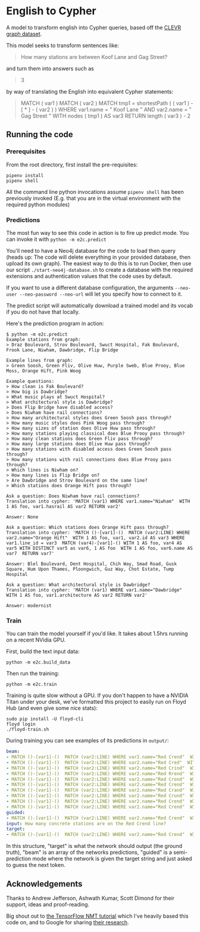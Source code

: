 # English to Cypher

A model to transform english into Cypher queries, based off the [CLEVR graph dataset](https://github.com/Octavian-ai/clevr-graph).

This model seeks to transform sentences like:

> How many stations are between Koof Lane and Gag Street?

and turn them into answers such as 

> 3

by way of translating the English into equivalent Cypher statements:

> MATCH ( var1 ) MATCH ( var2 ) MATCH tmp1 = shortestPath ( ( var1 ) - [ * ] - ( var2 ) ) WHERE var1.name = " Koof Lane " AND var2.name = " Gag Street " WITH nodes ( tmp1 ) AS var3 RETURN length ( var3 ) - 2


## Running the code

### Prerequisites

From the root directory, first install the pre-requisites:
```shell
pipenv install
pipenv shell
```

All the command line python invocations assume `pipenv shell` has been previously invoked (E.g. that you are in the virtual environment with the required python modules)


### Predictions

The most fun way to see this code in action is to fire up predict mode. You can invoke it with `python -m e2c.predict`

You'll need to have a Neo4j database for the code to load then query (heads up: The code will delete everything in your provided database, then upload its own graph). The easiest way to do this is to run Docker, then use our script `./start-neo4j-database.sh` to create a database with the required extensions and authentication values that the code uses by default.

If you want to use a different database configuration, the arguments `--neo-user --neo-password --neo-url` will let you specify how to connect to it.

The predict script will automatically download a trained model and its vocab if you do not have that locally.

Here's the prediction program in action:

```shell
$ python -m e2c.predict
Example stations from graph:
> Draz Boulevard, Strov Boulevard, Swuct Hospital, Fak Boulevard, Frook Lane, Niwham, Dawbridge, Flip Bridge

Example lines from graph:
> Green Soosh, Green Fliv, Olive Huw, Purple Sweb, Blue Prooy, Blue Moss, Orange Hift, Pink Woog

Example questions:
> How clean is Fak Boulevard?
> How big is Dawbridge?
> What music plays at Swuct Hospital?
> What architectural style is Dawbridge?
> Does Flip Bridge have disabled access?
> Does Niwham have rail connections?
> How many architectural styles does Green Soosh pass through?
> How many music styles does Pink Woog pass through?
> How many sizes of station does Olive Huw pass through?
> How many stations playing classical does Blue Prooy pass through?
> How many clean stations does Green Fliv pass through?
> How many large stations does Olive Huw pass through?
> How many stations with disabled access does Green Soosh pass through?
> How many stations with rail connections does Blue Prooy pass through?
> Which lines is Niwham on?
> How many lines is Flip Bridge on?
> Are Dawbridge and Strov Boulevard on the same line?
> Which stations does Orange Hift pass through?

Ask a question: Does Niwham have rail connections?
Translation into cypher: 'MATCH (var1) WHERE var1.name="Niwham"  WITH 1 AS foo, var1.hasrail AS var2 RETURN var2'

Answer: None

Ask a question: Which stations does Orange Hift pass through?
Translation into cypher: 'MATCH ()-[var1]-()  MATCH (var2:LINE) WHERE var2.name="Orange Hift"  WITH 1 AS foo, var1, var2.id AS var3 WHERE var1.line_id = var3  MATCH (var4)-[var1]-() WITH 1 AS foo, var4 AS var5 WITH DISTINCT var5 as var6, 1 AS foo  WITH 1 AS foo, var6.name AS var7  RETURN var7'

Answer: Blel Boulevard, Dent Hospital, Chih Way, Smad Road, Gusk Square, Hum Upon Thames, Ploongwich, Guz Way, Chot Estate, Tump Hospital

Ask a question: What architectural style is Dawbridge?
Translation into cypher: 'MATCH (var1) WHERE var1.name="Dawbridge"  WITH 1 AS foo, var1.architecture AS var2 RETURN var2'

Answer: modernist
```



### Train

You can train the model yourself if you'd like. It takes about 1.5hrs running on a recent NVidia GPU.

First, build the text input data:
```shell
python -m e2c.build_data
```
Then run the training:
```shell
python -m e2c.train
```

Training is quite slow without a GPU. If you don't happen to have a NVIDIA Titan under your desk, we've formatted this project to easily run on Floyd Hub (and even give some nice stats):

```shell
sudo pip install -U floyd-cli
floyd login
./floyd-train.sh
```

During training you can see examples of its predictions in `output/`:

```yaml
beam:
- MATCH ()-[var1]-()  MATCH (var2:LINE) WHERE var2.name="Red Crend"  WITH 1 AS foo, var1, var2.id AS var3 WHERE var1.line_id = var3  MATCH (var4)-[var1]-() WHERE var4.architecture = "concrete"  WITH 1 AS foo, var4 AS var5 WITH DISTINCT var5 as var6, 1 AS foo  RETURN length(collect(var6))
- MATCH ()-[var1]-()  MATCH (var2:LINE) WHERE var2.name="Red Cred"  WITH 1 AS foo, var1, var2.id AS var3 WHERE var1.line_id = var3  MATCH (var4)-[var1]-() WHERE var4.architecture = "concrete"  WITH 1 AS foo, var4 AS var5 WITH DISTINCT var5 as var6, 1 AS foo  RETURN length(collect(var6))
- MATCH ()-[var1]-()  MATCH (var2:LINE) WHERE var2.name="Red Crind"  WITH 1 AS foo, var1, var2.id AS var3 WHERE var1.line_id = var3  MATCH (var4)-[var1]-() WHERE var4.architecture = "concrete"  WITH 1 AS foo, var4 AS var5 WITH DISTINCT var5 as var6, 1 AS foo  RETURN length(collect(var6))
- MATCH ()-[var1]-()  MATCH (var2:LINE) WHERE var2.name="Red Rrend"  WITH 1 AS foo, var1, var2.id AS var3 WHERE var1.line_id = var3  MATCH (var4)-[var1]-() WHERE var4.architecture = "concrete"  WITH 1 AS foo, var4 AS var5 WITH DISTINCT var5 as var6, 1 AS foo  RETURN length(collect(var6))
- MATCH ()-[var1]-()  MATCH (var2:LINE) WHERE var2.name="Red Crond"  WITH 1 AS foo, var1, var2.id AS var3 WHERE var1.line_id = var3  MATCH (var4)-[var1]-() WHERE var4.architecture = "concrete"  WITH 1 AS foo, var4 AS var5 WITH DISTINCT var5 as var6, 1 AS foo  RETURN length(collect(var6))
- MATCH ()-[var1]-()  MATCH (var2:LINE) WHERE var2.name="Red Crend"  WITH 1 AS foo, var1, var2.id AS var3 WHERE var1.line_id = var3  MATCH (var4)-[var1]-() WHERE var4.architecture = "conerete"  WITH 1 AS foo, var4 AS var5 WITH DISTINCT var5 as var6, 1 AS foo  RETURN length(collect(var6))
- MATCH ()-[var1]-()  MATCH (var2:LINE) WHERE var2.name="Red Crand"  WITH 1 AS foo, var1, var2.id AS var3 WHERE var1.line_id = var3  MATCH (var4)-[var1]-() WHERE var4.architecture = "concrete"  WITH 1 AS foo, var4 AS var5 WITH DISTINCT var5 as var6, 1 AS foo  RETURN length(collect(var6))
- MATCH ()-[var1]-()  MATCH (var2:LINE) WHERE var2.name="Red Crund"  WITH 1 AS foo, var1, var2.id AS var3 WHERE var1.line_id = var3  MATCH (var4)-[var1]-() WHERE var4.architecture = "concrete"  WITH 1 AS foo, var4 AS var5 WITH DISTINCT var5 as var6, 1 AS foo  RETURN length(collect(var6))
- MATCH ()-[var1]-()  MATCH (var2:LINE) WHERE var2.name="Red Crend"  WITH 1 AS foo, var1, var2.id AS var3 WHERE var1.line_id = var3  MATCH (var4)-[var1]-() WHERE var4.architecture = "crnece"  WITH 1 AS foo, var4 AS var5 WITH DISTINCT var5 as var6, 1 AS foo  RETURN length(collect(var6))
- MATCH ()-[var1]-()  MATCH (var2:LINE) WHERE var2.name="Red Crend"  WITH 1 AS foo, var1, var2.id AS var3 WHERE var1.line_id = var3  MATCH (var4)-[var1]-() WHERE var4.architecture = "concrete"  WITH 1 AS foo, var4 AS var5 WITH DISTINCT var5 as var6, 1 AS foo  RETURN length(collect(var6) WHERE var6ocollectc]e() WHERE var6.architecture = "concrete"  WITH 1
guided:
- MATCH ()-[var1]-()  MATCH (var2:LINE) WHERE var2.name="Red Crend"  WITH 1 AS foo, var1, var2.id AS var3 WHERE var1.line_id = var3  MATCH (var4)-[var1]-() WHERE var4.architecture = "concrete"  WITH 1 AS foo, var4 AS var5 WITH DISTINCT var5 as var6, 1 AS foo  RETURN length(collect(var6))
input: How many concrete stations are on the Red Crend line?
target:
- MATCH ()-[var1]-()  MATCH (var2:LINE) WHERE var2.name="Red Crend"  WITH 1 AS foo, var1, var2.id AS var3 WHERE var1.line_id = var3  MATCH (var4)-[var1]-() WHERE var4.architecture = "concrete"  WITH 1 AS foo, var4 AS var5 WITH DISTINCT var5 as var6, 1 AS foo  RETURN length(collect(var6))
```

In this structure, "target" is what the network should output (the ground truth), "beam" is an array of the networks predictions, "guided" is a semi-prediction mode where the network is given the target string and just asked to guess the next token.





## Acknowledgements

Thanks to Andrew Jefferson, Ashwath Kumar, Scott Dimond for their support, ideas and proof-reading.

Big shout out to [the TensorFlow NMT tutorial](https://github.com/tensorflow/nmt) which I've heavily based this code on, and to Google for sharing [their research](https://ai.google/research/pubs/pub45610).